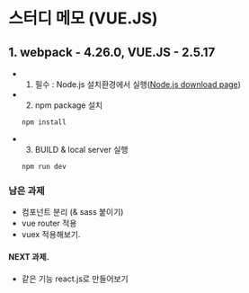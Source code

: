 # 스터디 메모 (VUE.JS)
## 1. webpack - 4.26.0, VUE.JS - 2.5.17
* 1. 필수 : Node.js 설치환경에서 실행([Node.js download page](https://nodejs.org/ko/download/, "node.js download page link"))
* 2. npm package 설치
    ```
    npm install
    ```
* 3. BUILD & local server 실행
    ```
    npm run dev
    ```
### 남은 과제
* 컴포넌트 분리 (& sass 붙이기)
* vue router 적용
* vuex 적용해보기.

#### NEXT 과제.
* 같은 기능 react.js로 만들어보기